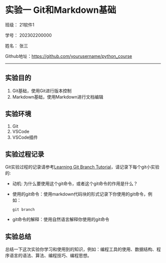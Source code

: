 # 实验一 Git和Markdown基础

班级： 21软件1

学号： 202302200000

姓名： 张三

Github地址：<https://github.com/yourusername/python_course>

---

## 实验目的

1. Git基础，使用Git进行版本控制
2. Markdown基础，使用Markdown进行文档编辑

## 实验环境

1. Git
2. VSCode
3. VSCode插件

## 实验过程记录

Git实验过程的记录请参考[Learning Git Branch Tutorial](https://gitee.com/zj204/python_course/blob/main/Experiments/LearningGitBranch-Tutorial.md)，请记录下每个git小实验的:

- 动机: 为什么要使用这个git命令，或者这个git命令的作用是什么？

- 使用的git命令：使用markdown代码块的形式记录下你使用的git命令，例如：

  ```shell
  git branch
  ```

- git命令的解释：使用自然语言解释你使用的git命令

## 实验总结

总结一下这次实验你学习和使用到的知识，例如：编程工具的使用、数据结构、程序语言的语法、算法、编程技巧、编程思想。
